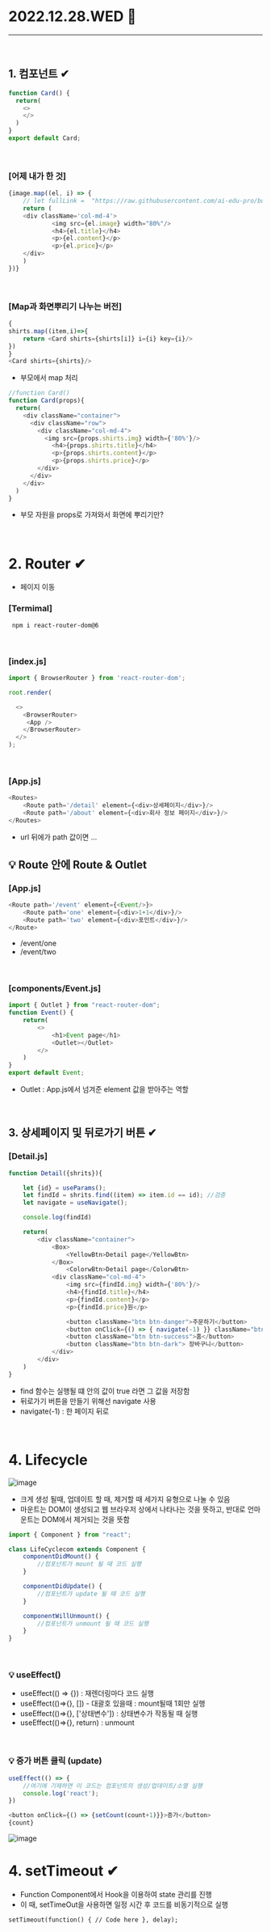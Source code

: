 # 2022.12.28.WED 📅
----------------
<br> 

## 1. 컴포넌트 ✔
```js
function Card() {
  return(
    <>
    </>
  )
}
export default Card;
```
<br>

### [어제 내가 한 것]
```js
{image.map((el, i) => {
    // let fullLink =  "https://raw.githubusercontent.com/ai-edu-pro/busan/main/t" + (i+1) + ".jpg"
    return (
    <div className='col-md-4'>
            <img src={el.image} width="80%"/>
            <h4>{el.title}</h4>
            <p>{el.content}</p>
            <p>{el.price}</p>
    </div>   
    )
})}       
```
<br>

### [Map과 화면뿌리기 나누는 버전]
```js
{
shirts.map((item,i)=>{
    return <Card shirts={shirts[i]} i={i} key={i}/>
})
}
<Card shirts={shirts}/>
```
- 부모에서 map 처리
```js
//function Card()
function Card(props){
  return(
    <div className="container">
      <div className="row">
        <div className="col-md-4">
          <img src={props.shirts.img} width={'80%'}/>
            <h4>{props.shirts.title}</h4>
            <p>{props.shirts.content}</p>
            <p>{props.shirts.price}</p>
        </div>
      </div>
    </div>
  )
}
```
- 부모 자원을 props로 가져와서 화면에 뿌리기만?
<br>

# 2. Router ✔
- 페이지 이동
### [Termimal]
```
 npm i react-router-dom@6
```
<br>

### [index.js]
```js
import { BrowserRouter } from 'react-router-dom';

root.render(

  <>
    <BrowserRouter>
     <App />
    </BrowserRouter>
  </>
);
```
<br>

### [App.js]
```js
<Routes>
    <Route path='/detail' element={<div>상세페이지</div>}/>
    <Route path='/about' element={<div>회사 정보 페이지</div>}/>
</Routes>
```
- url 뒤에가 path 값이면 ...

## 💡 Route 안에 Route & Outlet
### [App.js]
```js
<Route path='/event' element={<Event/>}>
    <Route path='one' element={<div>1+1</div>}/>
    <Route path='two' element={<div>포인트</div>}/>
</Route>
```
- /event/one
- /event/two
<br>

### [components/Event.js]
```js
import { Outlet } from "react-router-dom";
function Event() {
    return(
        <>
            <h1>Event page</h1>
            <Outlet></Outlet>
        </>
    )
}
export default Event;
```
- Outlet : App.js에서 넘겨준 element 값을 받아주는 역할
<br>

## 3. 상세페이지 및 뒤로가기 버튼 ✔
### [Detail.js]
```js
function Detail({shrits}){

    let {id} = useParams();
    let findId = shrits.find((item) => item.id == id); //검증
    let navigate = useNavigate();

    console.log(findId)

    return(
        <div className="container">
            <Box>
                <YellowBtn>Detail page</YellowBtn>
            </Box>
                <ColorwBtn>Detail page</ColorwBtn>
            <div className="col-md-4">
                <img src={findId.img} width={'80%'}/>
                <h4>{findId.title}</h4>
                <p>{findId.content}</p>
                <p>{findId.price}원</p>

                <button className="btn btn-danger">주문하기</button>
                <button onClick={() => { navigate(-1) }} className="btn btn-primary">뒤로하기</button>
                <button className="btn btn-success">홈</button>
                <button className="btn btn-dark"> 장바구니</button>
            </div>
        </div>
    )
} 
```
- find 함수는 실행될 떄 안의 값이 true 라면 그 값을 저장함
- 뒤로가기 버튼을 만들기 위해선 navigate 사용
- navigate(-1) : 한 페이지 뒤로
<br>

# 4. Lifecycle
![image](https://user-images.githubusercontent.com/111114507/209777361-a51bbb06-ce3d-4909-83b6-bb1d652d09f3.png)
- 크게 생성 될때, 업데이트 할 때, 제거할 때 세가지 유형으로 나눌 수 있음
- 마운트는 DOM이 생성되고 웹 브라우저 상에서 나타나는 것을 뜻하고, 반대로 언마운트는 DOM에서 제거되는 것을 뜻함
```js
import { Component } from "react";

class LifeCyclecom extends Component {
    componentDidMount() {
        //컴포넌트가 mount 될 때 코드 실행
    }

    componentDidUpdate() {
        //컴포넌트가 update 될 때 코드 실행
    }

    componentWillUnmount() {
        //컴포넌트가 unmount 될 때 코드 실행
    }
}
```
<br>

### 💡 useEffect()
- useEffect(() => {}) : 재렌더링마다 코드 실행
- useEffect(()=>{}, []) - 대괄호 있을때 : mount될때 1회만 실행
- useEffect(()=>{}, ['상태변수']) : 상태변수가 작동될 때 실행
- useEffect(()=>{}, return) : unmount
<br>

### 💡 증가 버튼 클릭 (update)
```js   
useEffect(() => {
    //여기에 기재하면 이 코드는 컴포넌트의 생성/업데이트/소멸 실행
    console.log('react');
})

<button onClick={() => {setCount(count+1)}}>증가</button>
{count}
```
![image](https://user-images.githubusercontent.com/111114507/209778355-a289ed60-2968-48f9-b920-a6b92b0e4bb7.png)
<br>

# 4. setTimeout ✔
- Function Component에서 Hook을 이용하여 state 관리를 진행
- 이 때, setTimeOut을 사용하면 일정 시간 후 코드를 비동기적으로 실행
```
setTimeout(function() { // Code here }, delay);
```
<br>

